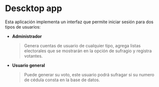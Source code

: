 # Descktop app

Esta aplicación implementa un interfaz que permite iniciar sesión para dos tipos de usuarios:
* **Administrador** 
	> Genera cuentas de usuario de cualquier tipo, agrega listas electorales que se mostrarán en la opción de sufragio y registra votantes.
* **Usuario general**
	>Puede generar su voto, este usuario podrá sufragar si su numero de cédula consta en la base de datos.

